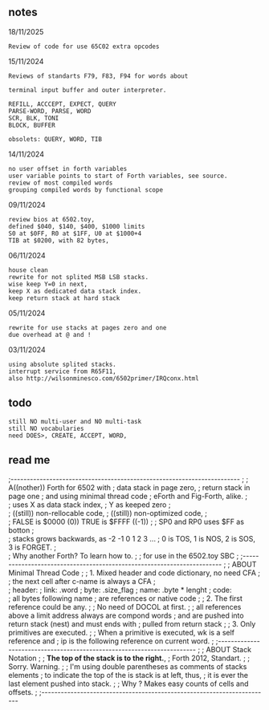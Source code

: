 ## notes 

18/11/2025

    Review of code for use 65C02 extra opcodes

15/11/2024
    
    Reviews of standarts F79, F83, F94 for words about 
    
    terminal input buffer and outer interpreter.
    
    REFILL, ACCCEPT, EXPECT, QUERY
    PARSE-WORD, PARSE, WORD
    SCR, BLK, TONI 
    BLOCK, BUFFER

    obsolets: QUERY, WORD, TIB
    
14/11/2024
    
    no user offset in forth variables
    user variable points to start of Forth variables, see source.
    review of most compiled words
    grouping compiled words by functional scope

09/11/2024 
    
    review bios at 6502.toy, 
    defined $040, $140, $400, $1000 limits 
    S0 at $0FF, R0 at $1FF, U0 at $1000+4
    TIB at $0200, with 82 bytes,
 
06/11/2024 
    
    house clean 
    rewrite for not splited MSB LSB stacks. 
    wise keep Y=0 in next, 
    keep X as dedicated data stack index. 
    keep return stack at hard stack 
 
05/11/2024 
    
    rewrite for use stacks at pages zero and one 
    due overhead at @ and ! 
 
03/11/2024 
    
    using absolute splited stacks. 
    interrupt service from R65F11, 
    also http://wilsonminesco.com/6502primer/IRQconx.html 
 
## todo
    
    still NO multi-user and NO multi-task
    still NO vocabularies 
    need DOES>, CREATE, ACCEPT, WORD,   
    
## read me

;-----------------------------------------------------------------------
;
;	A((nother)) Forth for 6502 with
;	data stack in page zero,
;	return stack in page one
;	and using minimal thread code
;	eForth and Fig-Forth, alike.
;	
;	uses X as data stack index, 
;       Y as keeped zero 
;	
;	((still)) non-rellocable code, 
;	((still)) non-optimized code,
;	
;	FALSE is $0000 (0)) TRUE is $FFFF ((-1))
;
;	SP0 and RP0 uses $FF as botton
;	
;	stacks grows backwards, as -2 -1 0 1 2 3 ...
;	0 is TOS, 1 is NOS, 2 is SOS, 3 is FORGET.
;	
;       Why another Forth? To learn how to.
;
;       for use in the 6502.toy SBC
;
;-----------------------------------------------------------------------
;
; ABOUT Minimal Thread Code
;
;	1. Mixed header and code dictionary, no need CFA
;
;       the next cell after c-name is always a CFA
;	
;       header:
;               link:   .word
;               byte:   .size_flag
;               name:   .byte * lenght
;       code:   
;               all bytes following name
;               are references or native code
;
;	2. The first reference could be any.
;
;       No need of DOCOL at first.
;
;       all references above a limit address always are compond words
;       and are pushed into return stack (nest) and must ends with 
;       pulled from return stack
;
;       3. Only primitives are executed.
;
;       When a primitive is executed, wk is a self reference and
;       ip is the following reference on current word.
;
;-----------------------------------------------------------------------
;
; ABOUT Stack Notation
;
; __The top of the stack is to the right.__, 
;       Forth 2012, Standart.
;
; Sorry. Warning.
;
; I'm using double parentheses as comments of stacks elements
; to indicate the top of the is stack is at left, thus,
; it is ever the last element pushed into stack.
;
; Why ? Makes easy counts of cells and offsets.
;
;-----------------------------------------------------------------------

